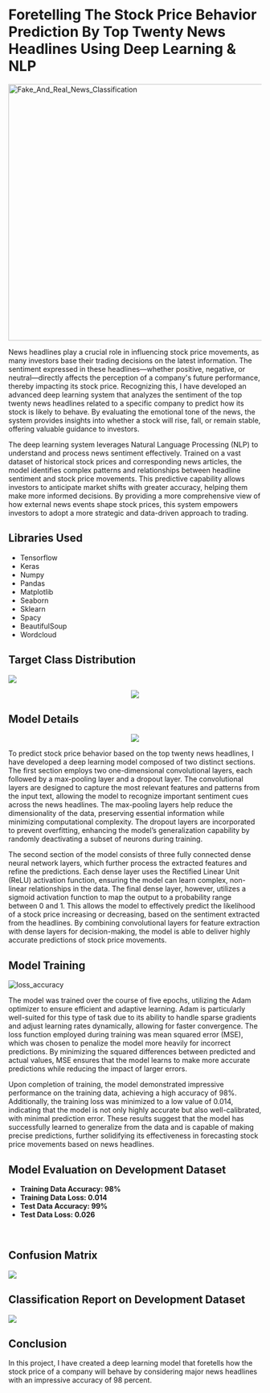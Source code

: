 # Foretelling The Stock Price Behavior Prediction By Top Twenty News Headlines Using Deep Learning & NLP
</a>
</p>
<img src="https://www.thestreet.com/.image/t_share/MTcwMDkyODc4NDY5NTM5MTAy/stock-price-lead.jpg" alt="Fake_And_Real_News_Classification" width="970" height="510">
<p>News headlines play a crucial role in influencing stock price movements, as many investors base their trading decisions on the latest information. The sentiment expressed in these headlines—whether positive, negative, or neutral—directly affects the perception of a company's future performance, thereby impacting its stock price. Recognizing this, I have developed an advanced deep learning system that analyzes the sentiment of the top twenty news headlines related to a specific company to predict how its stock is likely to behave. By evaluating the emotional tone of the news, the system provides insights into whether a stock will rise, fall, or remain stable, offering valuable guidance to investors.

The deep learning system leverages Natural Language Processing (NLP) to understand and process news sentiment effectively. Trained on a vast dataset of historical stock prices and corresponding news articles, the model identifies complex patterns and relationships between headline sentiment and stock price movements. This predictive capability allows investors to anticipate market shifts with greater accuracy, helping them make more informed decisions. By providing a more comprehensive view of how external news events shape stock prices, this system empowers investors to adopt a more strategic and data-driven approach to trading.</p>
<h2>Libraries Used</h2>
<ul>
  <li>Tensorflow</li>
  <li>Keras</li>
  <li>Numpy</li>
  <li>Pandas </li>
  <li>Matplotlib</li>
  <li>Seaborn</li>
  <li>Sklearn</li>
  <li>Spacy</li>
  <li>BeautifulSoup</li>
  <li>Wordcloud</li>
</ul>
<h2>Target Class Distribution</h2>
<img src="https://github.com/user-attachments/assets/9dfc9535-c3dd-4b05-948c-846dca6d85b1">
<br>
<p align="center"> 
<img src="https://github.com/user-attachments/assets/0770b64f-147a-405b-8aea-f2a99aa25407">
</p>    
<h2>Model Details</h2>
<p align="center">
<img src="https://github.com/user-attachments/assets/382ce46b-4bca-4df3-800e-aacf7afa0da4" >
</p>
<p>
To predict stock price behavior based on the top twenty news headlines, I have developed a deep learning model composed of two distinct sections. The first section employs two one-dimensional convolutional layers, each followed by a max-pooling layer and a dropout layer. The convolutional layers are designed to capture the most relevant features and patterns from the input text, allowing the model to recognize important sentiment cues across the news headlines. The max-pooling layers help reduce the dimensionality of the data, preserving essential information while minimizing computational complexity. The dropout layers are incorporated to prevent overfitting, enhancing the model’s generalization capability by randomly deactivating a subset of neurons during training.

The second section of the model consists of three fully connected dense neural network layers, which further process the extracted features and refine the predictions. Each dense layer uses the Rectified Linear Unit (ReLU) activation function, ensuring the model can learn complex, non-linear relationships in the data. The final dense layer, however, utilizes a sigmoid activation function to map the output to a probability range between 0 and 1. This allows the model to effectively predict the likelihood of a stock price increasing or decreasing, based on the sentiment extracted from the headlines. By combining convolutional layers for feature extraction with dense layers for decision-making, the model is able to deliver highly accurate predictions of stock price movements.</p>
<h2>Model Training</h2>
<img src="https://github.com/user-attachments/assets/a8057142-d987-4444-88e6-b80688eeb819" alt="loss_accuracy">
<p>The model was trained over the course of five epochs, utilizing the Adam optimizer to ensure efficient and adaptive learning. Adam is particularly well-suited for this type of task due to its ability to handle sparse gradients and adjust learning rates dynamically, allowing for faster convergence. The loss function employed during training was mean squared error (MSE), which was chosen to penalize the model more heavily for incorrect predictions. By minimizing the squared differences between predicted and actual values, MSE ensures that the model learns to make more accurate predictions while reducing the impact of larger errors.

Upon completion of training, the model demonstrated impressive performance on the training data, achieving a high accuracy of 98%. Additionally, the training loss was minimized to a low value of 0.014, indicating that the model is not only highly accurate but also well-calibrated, with minimal prediction error. These results suggest that the model has successfully learned to generalize from the data and is capable of making precise predictions, further solidifying its effectiveness in forecasting stock price movements based on news headlines.</p>

<h2>Model Evaluation on Development Dataset</h2>
<ul>
  <li><b>Training Data Accuracy: 98%</b></li>
  <li><b>Training Data Loss: 0.014</b></li> 
  <li><b>Test Data Accuracy: 99%</b></li>
  <li><b>Test Data Loss: 0.026</b></li> 
</ul>
<br>
<h2>Confusion Matrix</h2>
<img src="https://github.com/user-attachments/assets/5e5b24a7-f6d1-459e-81f5-1085d1c74c36" 
     style="display: block; margin-left: auto; margin-right: auto;">

<h2>Classification Report on Development Dataset</h2>
<img src="https://github.com/user-attachments/assets/08f34bed-76a0-4271-96d7-01969564a889" 
     style="display: block; margin-left: auto; margin-right: auto;">

<h2>Conclusion</h2>
<p>In this project, I have created a deep learning model that foretells how the stock price of a company will behave by considering major news headlines with an impressive accuracy of 98 percent.</p>
